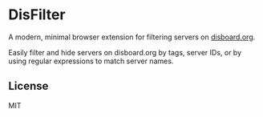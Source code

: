 # DisFilter

A modern, minimal browser extension for filtering servers on [disboard.org](https://disboard.org).

Easily filter and hide servers on disboard.org by tags, server IDs, or by using regular expressions to match server names.

## License
MIT
